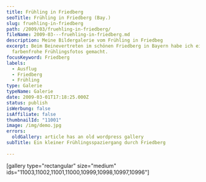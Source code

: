 ```yaml
---
title: Frühling in Friedberg
seoTitle: Frühling in Friedberg (Bay.)
slug: fruehling-in-friedberg
path: /2009/03/fruehling-in-friedberg/
fileName: 2009-03---fruehling-in-friedberg.md
description: Meine Bildergalerie vom Frühling in Friedbeg
excerpt: Beim Beinevertreten im schönen Friedberg in Bayern habe ich ein paar
  farbenfrohe Frühlingsfotos gemacht.
focusKeyword: Friedberg
labels:
  - Ausflug
  - Friedberg
  - Frühling
type: Galerie
typeName: Galerie
date: 2009-03-01T17:18:25.000Z
status: publish
isWerbung: false
isAffiliate: false
thumbnailId: "11001"
image: /img/demo.jpg
errors:
  oldGallery: article has an old wordpress gallery
subTitle: Ein kleiner Frühlingsspaziergang durch Friedberg
  
---
```


[gallery type="rectangular" size="medium"
ids="11003,11002,11001,11000,10999,10998,10997,10996"]

  